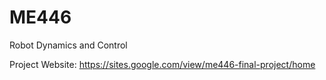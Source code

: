 # ME446
Robot Dynamics and Control

Project Website:
https://sites.google.com/view/me446-final-project/home

